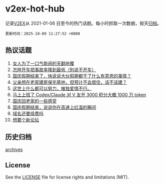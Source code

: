 # v2ex-hot-hub

 记录[V2EX](https://www.v2ex.com/)从 2021-01-06 日至今的热门话题。每小时抓取一次数据，按天[归档](archives)。

`更新时间：2025-10-09 11:27:52 +0800`

## 热议话题

1. [女人为了一口气能闹的天翻地覆](https://www.v2ex.com/t/1163682)
1. [怎样开车把事故率降到最低（别说不开车）](https://www.v2ex.com/t/1163725)
1. [国庆假期结束了，快说说大伙假期都干了什么有意思的事情？](https://www.v2ex.com/t/1163783)
1. [父亲想在老家建房保宅基地，但预计不会居住，该不该建？](https://www.v2ex.com/t/1163795)
1. [这世上什么都可以努力，唯独爱情不行。](https://www.v2ex.com/t/1163697)
1. [马上上班了 Codex/Claude 对 V 友开 3000 积分大概 1000 万 token](https://www.v2ex.com/t/1163760)
1. [国庆回老家的一些感受](https://www.v2ex.com/t/1163688)
1. [国庆假期结束，说说你在高速上红温的瞬间](https://www.v2ex.com/t/1163792)
1. [域名还要续费吗](https://www.v2ex.com/t/1163751)
1. [想要个新论坛](https://www.v2ex.com/t/1163745)

## 历史归档

[archives](archives)

## License

See the [LICENSE](LICENSE) file for license rights and limitations (MIT).
